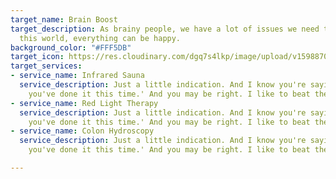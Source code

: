 ```yaml
---
target_name: Brain Boost
target_description: As brainy people, we have a lot of issues we need to solve. In
  this world, everything can be happy.
background_color: "#FFF5DB"
target_icon: https://res.cloudinary.com/dgq7s4lkp/image/upload/v1598870034/uploads/brain_gwiyxt.png
target_services:
- service_name: Infrared Sauna
  service_description: Just a little indication. And I know you're saying, 'Oh Bob,
    you've done it this time.' And you may be right. I like to beat the brush.
- service_name: Red Light Therapy
  service_description: Just a little indication. And I know you're saying, 'Oh Bob,
    you've done it this time.' And you may be right. I like to beat the brush.
- service_name: Colon Hydroscopy
  service_description: Just a little indication. And I know you're saying, 'Oh Bob,
    you've done it this time.' And you may be right. I like to beat the brush.

---
```

